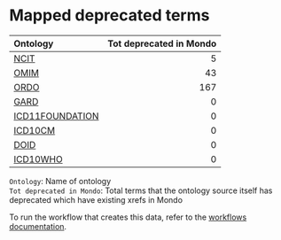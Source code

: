 # Mapped deprecated terms
| Ontology                                                  |   Tot deprecated in Mondo |
|:----------------------------------------------------------|--------------------------:|
| [NCIT](./mapped_deprecated_ncit.md)                       |                         5 |
| [OMIM](./mapped_deprecated_omim.md)                       |                        43 |
| [ORDO](./mapped_deprecated_ordo.md)                       |                       167 |
| [GARD](./mapped_deprecated_gard.md)                       |                         0 |
| [ICD11FOUNDATION](./mapped_deprecated_icd11foundation.md) |                         0 |
| [ICD10CM](./mapped_deprecated_icd10cm.md)                 |                         0 |
| [DOID](./mapped_deprecated_doid.md)                       |                         0 |
| [ICD10WHO](./mapped_deprecated_icd10who.md)               |                         0 |

`Ontology`: Name of ontology    
`Tot deprecated in Mondo`: Total terms that the ontology source itself has deprecated which have existing xrefs in Mondo

To run the workflow that creates this data, refer to the [workflows documentation](../developer/workflows.md).